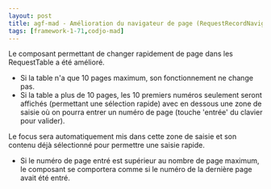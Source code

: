 ```yaml
---
layout: post
title: agf-mad - Amélioration du navigateur de page (RequestRecordNavigator)
tags: [framework-1-71,codjo-mad]
---
```

Le composant permettant de changer rapidement de page dans les RequestTable a été amélioré.
* Si la table n'a que 10 pages maximum, son fonctionnement ne change pas.
* Si la table a plus de 10 pages, les 10 premiers numéros seulement seront affichés (permettant une sélection rapide) avec en dessous une zone de saisie où on pourra entrer un numéro de page (touche 'entrée' du clavier pour valider).

Le focus sera automatiquement mis dans cette zone de saisie et son contenu déjà sélectionné pour permettre une saisie rapide.
* Si le numéro de page entré est supérieur au nombre de page maximum, le composant se comportera comme si le numéro de la dernière page avait été entré.

